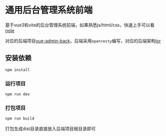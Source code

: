 # 通用后台管理系统前端

基于vue3和vite的后台管理系统前端，如果熟悉js/html/css，快速上手可以看[note](./note.md)

对应的后端项目[vue-admin-back](https://github.com/SunshineZzzz/vue-admin-back)，后端采用```openresty```编写，对应的后端架构[lor](https://github.com/SunshineZzzz/lor)

## 安装依赖

```sh
npm install
```

### 运行项目

```sh
npm run dev
```

### 打包项目

```sh
npm run build
```

打包生成dist目录直接放入后端项目根目录即可
